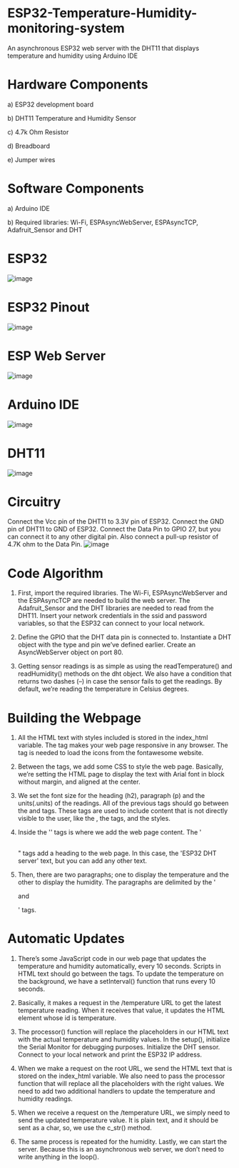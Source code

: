 # ESP32-Temperature-Humidity-monitoring-system
An asynchronous ESP32 web server with the DHT11 that displays temperature and humidity using Arduino IDE
# Hardware Components
a) ESP32 development board

b) DHT11 Temperature and Humidity Sensor

c) 4.7k Ohm Resistor

d) Breadboard

e) Jumper wires

# Software Components
a) Arduino IDE

b) Required libraries: Wi-Fi, ESPAsyncWebServer, ESPAsyncTCP, Adafruit_Sensor and DHT

# ESP32
![image](https://github.com/KarthikT23/ESP32-Temperature-Humidity-monitoring-system/assets/119528503/c026872d-9985-4b06-a982-0cc67a0ab8a0)

# ESP32 Pinout
![image](https://github.com/KarthikT23/ESP32-Temperature-Humidity-monitoring-system/assets/119528503/2f566421-0116-48fc-9296-51627fb8fd5c)

# ESP Web Server
![image](https://github.com/KarthikT23/ESP32-Temperature-Humidity-monitoring-system/assets/119528503/cc9590ed-3e3e-491f-9b6a-9060749ab7f1)

# Arduino IDE
![image](https://github.com/KarthikT23/ESP32-Temperature-Humidity-monitoring-system/assets/119528503/7cd214b5-981c-48a2-9679-e3f96e476a5e)

# DHT11
![image](https://github.com/KarthikT23/ESP32-Temperature-Humidity-monitoring-system/assets/119528503/dc05c7d4-d01f-4eef-bdd8-ad792a0b4e0c)

# Circuitry
Connect the Vcc pin of the DHT11 to 3.3V pin of ESP32. Connect the GND pin of DHT11 to GND of ESP32. Connect the Data Pin to GPIO 27, but you can connect it to any other digital pin. Also connect a pull-up resistor of 4.7K ohm to the Data Pin.
![image](https://github.com/KarthikT23/ESP32-Temperature-Humidity-monitoring-system/assets/119528503/99f40083-70e2-409f-8c24-84ba8c0910d6)

# Code Algorithm
1) First, import the required libraries. The Wi-Fi, ESPAsyncWebServer and the ESPAsyncTCP are needed to build the web server. The Adafruit_Sensor and the DHT libraries are needed to read from the DHT11. Insert your network credentials in the ssid and password variables, so that the ESP32 can connect to your local network.

2) Define the GPIO that the DHT data pin is connected to. Instantiate a DHT object with the type and pin we’ve defined earlier. Create an AsyncWebServer object on port 80.

3) Getting sensor readings is as simple as using the readTemperature() and readHumidity() methods on the dht object. We also have a condition that returns two dashes (–) in case the sensor fails to get the readings. By default, we’re reading the temperature in Celsius degrees.

# Building the Webpage
1) All the HTML text with styles included is stored in the index_html variable. The <meta> tag makes your web page responsive in any browser. The <link> tag is needed to load the icons from the fontawesome website.

2) Between the <style></style> tags, we add some CSS to style the web page. Basically, we’re setting the HTML page to display the text with Arial font in block without margin, and aligned at the center.

3) We set the font size for the heading (h2), paragraph (p) and the units(.units) of the readings. All of the previous tags should go between the <head> and </head> tags. These tags are used to include content that is not directly visible to the user, like the <meta> , the <link> tags, and the styles.

4) Inside the '<body></body>' tags is where we add the web page content. The '<h2></h2>" tags add a heading to the web page. In this case, the 'ESP32 DHT server' text, but you can add any other text.

5) Then, there are two paragraphs; one to display the temperature and the other to display the humidity. The paragraphs are delimited by the '<p> and </p>' tags.

# Automatic Updates
1) There’s some JavaScript code in our web page that updates the temperature and humidity automatically, every 10 seconds. Scripts in HTML text should go between the <script></script> tags. To update the temperature on the background, we have a setInterval() function that runs every 10 seconds.

2) Basically, it makes a request in the /temperature URL to get the latest temperature reading. When it receives that value, it updates the HTML element whose id is temperature.

3) The processor() function will replace the placeholders in our HTML text with the actual temperature and humidity values. In the setup(), initialize the Serial Monitor for debugging purposes. Initialize the DHT sensor. Connect to your local network and print the ESP32 IP address.

4) When we make a request on the root URL, we send the HTML text that is stored on the index_html variable. We also need to pass the processor function that will replace all the placeholders with the right values. We need to add two additional handlers to update the temperature and humidity readings.

5) When we receive a request on the /temperature URL, we simply need to send the updated temperature value. It is plain text, and it should be sent as a char, so, we use the c_str() method.

6) The same process is repeated for the humidity. Lastly, we can start the server.
Because this is an asynchronous web server, we don’t need to write anything in the loop().





